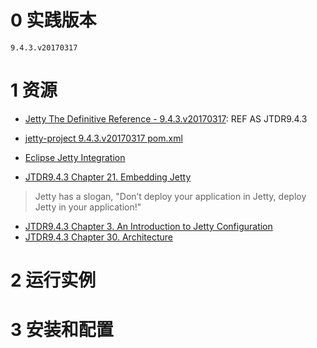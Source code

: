 # 0 实践版本

	9.4.3.v20170317

# 1 资源

+ [Jetty The Definitive Reference - 9.4.3.v20170317](http://www.eclipse.org/jetty/documentation/9.4.3.v20170317/): REF AS JTDR9.4.3
+ [jetty-project 9.4.3.v20170317 pom.xml](http://central.maven.org/maven2/org/eclipse/jetty/jetty-project/9.4.3.v20170317/jetty-project-9.4.3.v20170317.pom)
+ [Eclipse Jetty Integration](http://eclipse-jetty.github.io/)

+ [JTDR9.4.3 Chapter 21. Embedding Jetty](http://www.eclipse.org/jetty/documentation/9.4.3.v20170317/embedding-jetty.html)

> Jetty has a slogan, "Don’t deploy your application in Jetty, deploy Jetty in your application!"

+ [JTDR9.4.3 Chapter 3. An Introduction to Jetty Configuration](http://www.eclipse.org/jetty/documentation/9.4.3.v20170317/quick-start-configure.html)
+ [JTDR9.4.3 Chapter 30. Architecture](http://www.eclipse.org/jetty/documentation/9.4.3.v20170317/architecture.html#basic-architecture)

# 2 运行实例

# 3 安装和配置
